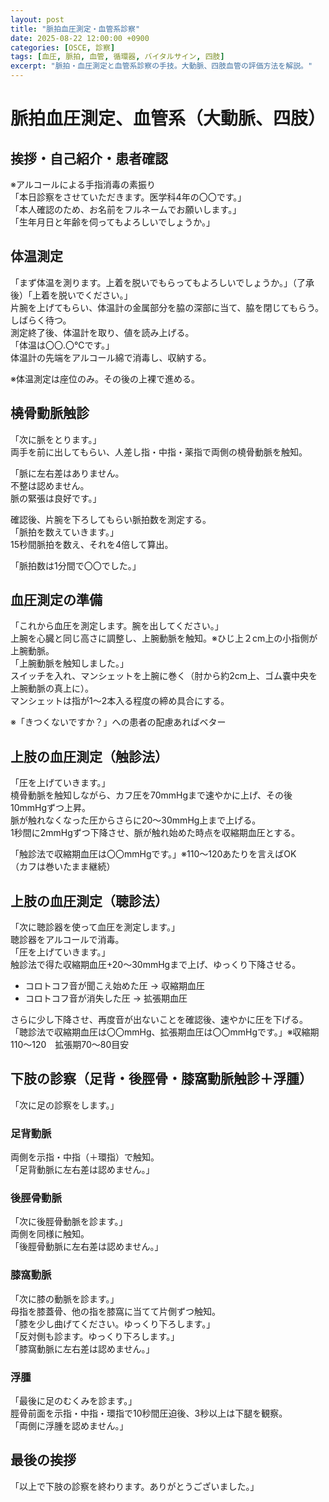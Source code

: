 ```yaml
---
layout: post
title: "脈拍血圧測定・血管系診察"
date: 2025-08-22 12:00:00 +0900
categories: [OSCE, 診察]
tags: [血圧, 脈拍, 血管, 循環器, バイタルサイン, 四肢]
excerpt: "脈拍・血圧測定と血管系診察の手技。大動脈、四肢血管の評価方法を解説。"
---
```


# 脈拍血圧測定、血管系（大動脈、四肢）

## 挨拶・自己紹介・患者確認

※アルコールによる手指消毒の素振り  
「本日診察をさせていただきます。医学科4年の〇〇です。」  
「本人確認のため、お名前をフルネームでお願いします。」  
「生年月日と年齢を伺ってもよろしいでしょうか。」

## 体温測定

「まず体温を測ります。上着を脱いでもらってもよろしいでしょうか。」（了承後）「上着を脱いでください。」  
片腕を上げてもらい、体温計の金属部分を脇の深部に当て、脇を閉じてもらう。  
しばらく待つ。  
測定終了後、体温計を取り、値を読み上げる。  
「体温は〇〇.〇℃です。」  
体温計の先端をアルコール綿で消毒し、収納する。

※体温測定は座位のみ。その後の上裸で進める。

## 橈骨動脈触診

「次に脈をとります。」  
両手を前に出してもらい、人差し指・中指・薬指で両側の橈骨動脈を触知。

「脈に左右差はありません。  
不整は認めません。  
脈の緊張は良好です。」

確認後、片腕を下ろしてもらい脈拍数を測定する。  
「脈拍を数えていきます。」  
15秒間脈拍を数え、それを4倍して算出。

「脈拍数は1分間で〇〇でした。」

## 血圧測定の準備

「これから血圧を測定します。腕を出してください。」  
上腕を心臓と同じ高さに調整し、上腕動脈を触知。※ひじ上２cm上の小指側が上腕動脈。  
「上腕動脈を触知しました。」  
スイッチを入れ、マンシェットを上腕に巻く（肘から約2cm上、ゴム嚢中央を上腕動脈の真上に）。  
マンシェットは指が1〜2本入る程度の締め具合にする。

※「きつくないですか？」への患者の配慮あればベター

## 上肢の血圧測定（触診法）

「圧を上げていきます。」  
橈骨動脈を触知しながら、カフ圧を70mmHgまで速やかに上げ、その後10mmHgずつ上昇。  
脈が触れなくなった圧からさらに20〜30mmHg上まで上げる。  
1秒間に2mmHgずつ下降させ、脈が触れ始めた時点を収縮期血圧とする。

「触診法で収縮期血圧は〇〇mmHgです。」※110〜120あたりを言えばOK  
（カフは巻いたまま継続）

## 上肢の血圧測定（聴診法）

「次に聴診器を使って血圧を測定します。」  
聴診器をアルコールで消毒。  
「圧を上げていきます。」  
触診法で得た収縮期血圧+20〜30mmHgまで上げ、ゆっくり下降させる。

- コロトコフ音が聞こえ始めた圧 → 収縮期血圧  
- コロトコフ音が消失した圧 → 拡張期血圧  

さらに少し下降させ、再度音が出ないことを確認後、速やかに圧を下げる。  
「聴診法で収縮期血圧は〇〇mmHg、拡張期血圧は〇〇mmHgです。」※収縮期110〜120　拡張期70〜80目安

## 下肢の診察（足背・後脛骨・膝窩動脈触診＋浮腫）

「次に足の診察をします。」

### 足背動脈  
両側を示指・中指（＋環指）で触知。  
「足背動脈に左右差は認めません。」

### 後脛骨動脈  
「次に後脛骨動脈を診ます。」  
両側を同様に触知。  
「後脛骨動脈に左右差は認めません。」

### 膝窩動脈  
「次に膝の動脈を診ます。」  
母指を膝蓋骨、他の指を膝窩に当てて片側ずつ触知。  
「膝を少し曲げてください。ゆっくり下ろします。」  
「反対側も診ます。ゆっくり下ろします。」  
「膝窩動脈に左右差は認めません。」

### 浮腫  
「最後に足のむくみを診ます。」  
脛骨前面を示指・中指・環指で10秒間圧迫後、3秒以上は下腿を観察。  
「両側に浮腫を認めません。」

## 最後の挨拶

「以上で下肢の診察を終わります。ありがとうございました。」
